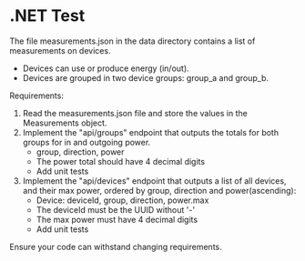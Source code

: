 # .NET Test

The file measurements.json in the data directory contains a list of measurements on devices.

- Devices can use or produce energy (in/out). 
- Devices are grouped in two device groups: group_a and group_b.

Requirements:
1) Read the measurements.json file and store the values in the Measurements object.
2) Implement the "api/groups" endpoint that outputs the totals for both groups for in and outgoing power.
    - group, direction, power
    - The power total should have 4 decimal digits
    - Add unit tests
3) Implement the "api/devices" endpoint that outputs a list of all devices, and their max power, ordered by group, direction and power(ascending):
    - Device: deviceId, group, direction, power.max
    - The deviceId must be the UUID without '-' 
    - The max power must have 4 decimal digits
    - Add unit tests

Ensure your code can withstand changing requirements.